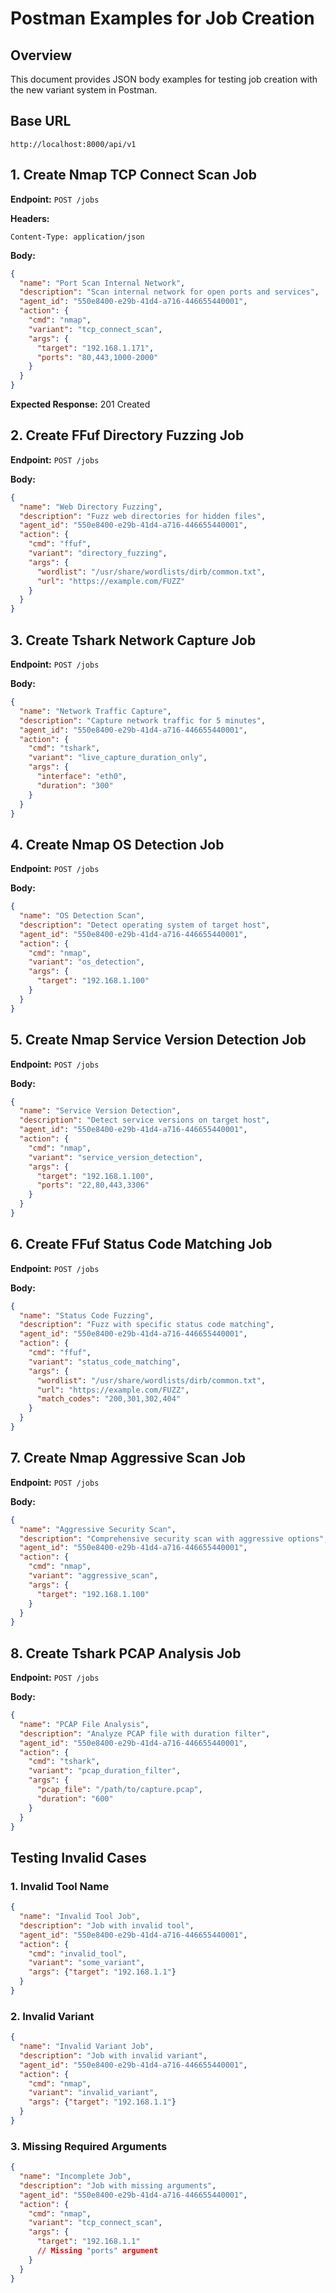 # Postman Examples for Job Creation

## Overview
This document provides JSON body examples for testing job creation with the new variant system in Postman.

## Base URL
```
http://localhost:8000/api/v1
```

## 1. Create Nmap TCP Connect Scan Job

**Endpoint:** `POST /jobs`

**Headers:**
```
Content-Type: application/json
```

**Body:**
```json
{
  "name": "Port Scan Internal Network",
  "description": "Scan internal network for open ports and services",
  "agent_id": "550e8400-e29b-41d4-a716-446655440001",
  "action": {
    "cmd": "nmap",
    "variant": "tcp_connect_scan",
    "args": {
      "target": "192.168.1.171",
      "ports": "80,443,1000-2000"
    }
  }
}
```

**Expected Response:** 201 Created

## 2. Create FFuf Directory Fuzzing Job

**Endpoint:** `POST /jobs`

**Body:**
```json
{
  "name": "Web Directory Fuzzing",
  "description": "Fuzz web directories for hidden files",
  "agent_id": "550e8400-e29b-41d4-a716-446655440001",
  "action": {
    "cmd": "ffuf",
    "variant": "directory_fuzzing",
    "args": {
      "wordlist": "/usr/share/wordlists/dirb/common.txt",
      "url": "https://example.com/FUZZ"
    }
  }
}
```

## 3. Create Tshark Network Capture Job

**Endpoint:** `POST /jobs`

**Body:**
```json
{
  "name": "Network Traffic Capture",
  "description": "Capture network traffic for 5 minutes",
  "agent_id": "550e8400-e29b-41d4-a716-446655440001",
  "action": {
    "cmd": "tshark",
    "variant": "live_capture_duration_only",
    "args": {
      "interface": "eth0",
      "duration": "300"
    }
  }
}
```

## 4. Create Nmap OS Detection Job

**Endpoint:** `POST /jobs`

**Body:**
```json
{
  "name": "OS Detection Scan",
  "description": "Detect operating system of target host",
  "agent_id": "550e8400-e29b-41d4-a716-446655440001",
  "action": {
    "cmd": "nmap",
    "variant": "os_detection",
    "args": {
      "target": "192.168.1.100"
    }
  }
}
```

## 5. Create Nmap Service Version Detection Job

**Endpoint:** `POST /jobs`

**Body:**
```json
{
  "name": "Service Version Detection",
  "description": "Detect service versions on target host",
  "agent_id": "550e8400-e29b-41d4-a716-446655440001",
  "action": {
    "cmd": "nmap",
    "variant": "service_version_detection",
    "args": {
      "target": "192.168.1.100",
      "ports": "22,80,443,3306"
    }
  }
}
```

## 6. Create FFuf Status Code Matching Job

**Endpoint:** `POST /jobs`

**Body:**
```json
{
  "name": "Status Code Fuzzing",
  "description": "Fuzz with specific status code matching",
  "agent_id": "550e8400-e29b-41d4-a716-446655440001",
  "action": {
    "cmd": "ffuf",
    "variant": "status_code_matching",
    "args": {
      "wordlist": "/usr/share/wordlists/dirb/common.txt",
      "url": "https://example.com/FUZZ",
      "match_codes": "200,301,302,404"
    }
  }
}
```

## 7. Create Nmap Aggressive Scan Job

**Endpoint:** `POST /jobs`

**Body:**
```json
{
  "name": "Aggressive Security Scan",
  "description": "Comprehensive security scan with aggressive options",
  "agent_id": "550e8400-e29b-41d4-a716-446655440001",
  "action": {
    "cmd": "nmap",
    "variant": "aggressive_scan",
    "args": {
      "target": "192.168.1.100"
    }
  }
}
```

## 8. Create Tshark PCAP Analysis Job

**Endpoint:** `POST /jobs`

**Body:**
```json
{
  "name": "PCAP File Analysis",
  "description": "Analyze PCAP file with duration filter",
  "agent_id": "550e8400-e29b-41d4-a716-446655440001",
  "action": {
    "cmd": "tshark",
    "variant": "pcap_duration_filter",
    "args": {
      "pcap_file": "/path/to/capture.pcap",
      "duration": "600"
    }
  }
}
```

## Testing Invalid Cases

### 1. Invalid Tool Name
```json
{
  "name": "Invalid Tool Job",
  "description": "Job with invalid tool",
  "agent_id": "550e8400-e29b-41d4-a716-446655440001",
  "action": {
    "cmd": "invalid_tool",
    "variant": "some_variant",
    "args": {"target": "192.168.1.1"}
  }
}
```

### 2. Invalid Variant
```json
{
  "name": "Invalid Variant Job",
  "description": "Job with invalid variant",
  "agent_id": "550e8400-e29b-41d4-a716-446655440001",
  "action": {
    "cmd": "nmap",
    "variant": "invalid_variant",
    "args": {"target": "192.168.1.1"}
  }
}
```

### 3. Missing Required Arguments
```json
{
  "name": "Incomplete Job",
  "description": "Job with missing arguments",
  "agent_id": "550e8400-e29b-41d4-a716-446655440001",
  "action": {
    "cmd": "nmap",
    "variant": "tcp_connect_scan",
    "args": {
      "target": "192.168.1.1"
      // Missing "ports" argument
    }
  }
}
```